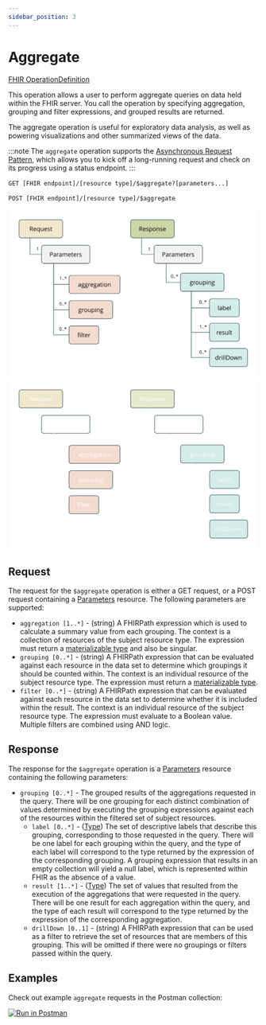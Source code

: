 ```yaml
---
sidebar_position: 3
---
```


# Aggregate

[FHIR OperationDefinition](https://pathling.csiro.au/fhir/OperationDefinition/aggregate-5)

This operation allows a user to perform aggregate queries on data held within
the FHIR server. You call the operation by specifying aggregation, grouping and
filter expressions, and grouped results are returned.

The aggregate operation is useful for exploratory data analysis, as well as
powering visualizations and other summarized views of the data.

:::note
The `aggregate` operation supports the [Asynchronous Request Pattern](../async),
which allows you to kick off a long-running request and check on its progress
using a status endpoint.
:::

```
GET [FHIR endpoint]/[resource type]/$aggregate?[parameters...]
```

```
POST [FHIR endpoint]/[resource type]/$aggregate
```

![Aggregate](/images/aggregate.svg#light-mode-only "Aggregate")
![Aggregate](/images/aggregate-dark.svg#dark-mode-only "Aggregate")

## Request

The request for the `$aggregate` operation is either a GET request, or a POST 
request containing a [Parameters](https://hl7.org/fhir/R4/parameters.html) 
resource. The following parameters are supported:

- `aggregation [1..*]` - (string) A FHIRPath expression which is used to
  calculate a summary value from each grouping. The context is a collection of
  resources of the subject resource type. The expression must return a
  [materializable type](/docs/fhirpath/data-types#materializable-types) and also
  be
  singular.
- `grouping [0..*]` - (string) A FHIRPath expression that can be evaluated
  against each resource in the data set to determine which groupings it should
  be counted within. The context is an individual resource of the subject
  resource type. The expression must return a
  [materializable type](/docs/fhirpath/data-types#materializable-types).
- `filter [0..*]` - (string) A FHIRPath expression that can be evaluated against
  each resource in the data set to determine whether it is included within the
  result. The context is an individual resource of the subject resource type.
  The expression must evaluate to a Boolean value. Multiple filters are combined
  using AND logic.
  
## Response

The response for the `$aggregate` operation is a
[Parameters](https://hl7.org/fhir/R4/parameters.html) resource containing the
following parameters:

- `grouping [0..*]` - The grouped results of the aggregations requested in the 
  query. There will be one grouping for each distinct combination of values 
  determined by executing the grouping expressions against each of the resources 
  within the filtered set of subject resources.
  - `label [0..*]` - ([Type](https://hl7.org/fhir/R4/datatypes.html#primitive))
    The set of descriptive labels that describe this grouping, corresponding to
    those requested in the query. There will be one label for each grouping
    within the query, and the type of each label will correspond to the type
    returned by the expression of the corresponding grouping. A grouping
    expression that results in an empty collection will yield a null label,
    which is represented within FHIR as the absence of a value.
  - `result [1..*]` - ([Type](https://hl7.org/fhir/R4/datatypes.html#primitive))
    The set of values that resulted from the execution of the aggregations that
    were requested in the query. There will be one result for each aggregation
    within the query, and the type of each result will correspond to the type
    returned by the expression of the corresponding aggregation.
  - `drillDown [0..1]` - (string) A FHIRPath expression that can be used as a
    filter to retrieve the set of resources that are members of this grouping.
    This will be omitted if there were no groupings or filters passed within the
    query.

## Examples

Check out example `aggregate` requests in the Postman collection:

<a class="postman-link"
href="https://documenter.getpostman.com/view/634774/UVsQs48s#83ef69d8-0cb7-43c2-9f43-f55ffb3ed940">
<img src="https://run.pstmn.io/button.svg" alt="Run in Postman"/></a>
